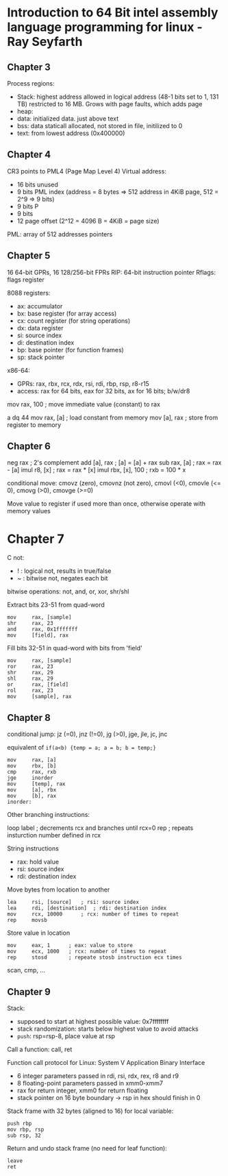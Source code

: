 
# Introduction to 64 Bit intel assembly language programming for linux - Ray Seyfarth


## Chapter 3

Process regions:
* Stack: highest address allowed in logical address (48-1 bits set to 1, 131 TB)
         restricted to 16 MB. Grows with page faults, which adds page
* heap:
* data: initialized data. just above text
* bss: data staticall allocated, not stored in file, initilized to 0
* text: from lowest address (0x400000)


## Chapter 4

CR3 points to PML4 (Page Map Level 4)
Virtual address:
* 16 bits unused
* 9 bits PML index (address = 8 bytes => 512 address in 4KiB page, 512 = 2^9 => 9 bits)
* 9 bits P
* 9 bits
* 12 page offset (2^12 = 4096 B = 4KiB = page size)

PML: array of 512 addresses pointers

## Chapter 5

16 64-bit GPRs, 16 128/256-bit FPRs
RIP: 64-bit instruction pointer
Rflags: flags register

8088 registers:
* ax: accumulator
* bx: base register (for array access)
* cx: count register (for string operations)
* dx: data register
* si: source index
* di: destination index
* bp: base pointer (for function frames)
* sp: stack pointer

x86-64:
* GPRs: rax, rbx, rcx, rdx, rsi, rdi, rbp, rsp, r8-r15
* access: rax for 64 bits, eax for 32 bits, ax for 16 bits; b/w/dr8

mov     rax, 100    ; move immediate value (constant) to rax

a   dq  44
mov rax, [a]    ; load constant from memory
mov [a], rax    ; store from register to memory


## Chapter 6

neg     rax         ; 2's complement
add     [a], rax    ; [a] = [a] + rax
sub     rax, [a]    ; rax = rax - [a] 
imul    r8,  [x]    ; rax = rax * [x]
imul    rbx, [x], 100 ; rxb = 100 * x

conditional move: cmovz (zero), cmovnz (not zero), cmovl (<0), cmovle (<= 0), cmovg (>0), cmovge (>=0)

Move value to register if used more than once, otherwise operate with memory values

# Chapter 7

C not:
* ! : logical not, results in true/false
* ~ : bitwise not, negates each bit

bitwise operations: not, and, or, xor, shr/shl

Extract bits 23-51 from quad-word
```
mov     rax, [sample]
shr     rax, 23 
and     rax, 0x1fffffff
mov     [field], rax
```

Fill bits 32-51 in quad-word with bits from 'field'
```
mov     rax, [sample]
ror     rax, 23
shr     rax, 29
shl     rax, 29
or      rax, [field]
rol     rax, 23
mov     [sample], rax
```

## Chapter 8

conditional jump: jz (=0), jnz (!=0), jg (>0), jge, jle, jc, jnc

equivalent of `if(a<b) {temp = a; a = b; b = temp;}`
```
mov     rax, [a]
mov     rbx, [b]
cmp     rax, rxb
jge     inorder
mov     [temp], rax
mov     [a], rbx
mov     [b], rax
inorder:
```

Other branching instructions:

loop    label   ; decrements rcx and branches until rcx=0
rep             ; repeats insturction number defined in rcx

String instructions
* rax: hold value
* rsi: source index
* rdi: destination index

Move bytes from location to another
```
lea     rsi, [source]   ; rsi: source index
lea     rdi, [destination]  ; rdi: destination index
mov     rcx, 10000      ; rcx: number of times to repeat
rep     movsb
```

Store value in location
```
mov     eax, 1      ; eax: value to store
mov     ecx, 1000   ; rcx: number of times to repeat
rep     stosd       ; repeate stosb instruction ecx times
```

scan, cmp, ...


## Chapter 9

Stack: 
* supposed to start at highest possible value: 0x7ffffffff
* stack randomization: starts below highest value to avoid attacks
* `push`: rsp=rsp-8, place value at rsp

Call a function: call, ret

Function call protocol for Linux: System V Application Binary Interface
* 6 integer parameters passed in rdi, rsi, rdx, rex, r8 and r9
* 8 floating-point parameters passed in xmm0-xmm7
* rax for return integer, xmm0 for return floating
* stack pointer on 16 byte boundary -> rsp in hex should finish in 0

Stack frame with 32 bytes (aligned to 16) for local variable:
```
push rbp
mov rbp, rsp
sub rsp, 32
```

Return and undo stack frame (no need for leaf function):
```
leave
ret
```

